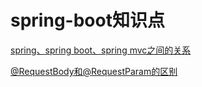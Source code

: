 # spring-boot知识点

[spring、spring boot、spring mvc之间的关系](https://www.cnblogs.com/zhaobao1830/p/14521902.html)

[@RequestBody和@RequestParam的区别](https://www.cnblogs.com/zhaobao1830/p/14543426.html)

